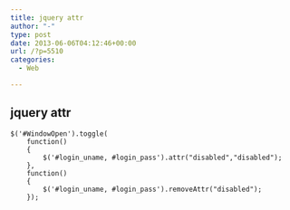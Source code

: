 ```yaml
---
title: jquery attr
author: "-"
type: post
date: 2013-06-06T04:12:46+00:00
url: /?p=5510
categories:
  - Web

---
```

## jquery attr
    $('#WindowOpen').toggle(
        function()
        {
            $('#login_uname, #login_pass').attr("disabled","disabled");
        },
        function()
        {
            $('#login_uname, #login_pass').removeAttr("disabled");
        });